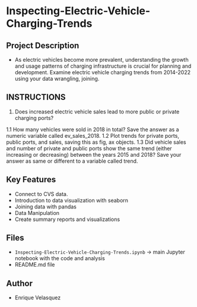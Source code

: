 # Inspecting-Electric-Vehicle-Charging-Trends

## Project Description
- As electric vehicles become more prevalent, understanding the growth and usage patterns of charging infrastructure is crucial for planning and development. Examine electric vehicle charging trends from 2014-2022 using your data wrangling, joining. 

## INSTRUCTIONS

1. Does increased electric vehicle sales lead to more public or private charging ports?

1.1 How many vehicles were sold in 2018 in total? Save the answer as a numeric variable called ev_sales_2018.
1.2 Plot trends for private ports, public ports, and sales, saving this as fig, ax objects.
1.3 Did vehicle sales and number of private and public ports show the same trend (either increasing or decreasing) between the years 2015 and 2018? Save your answer as same or different to a variable called trend.

## Key Features
- Connect to CVS data.
- Introduction to data visualization with seaborn
- Joining data with pandas
- Data Manipulation
- Create summary reports and visualizations

## Files
- `Inspecting-Electric-Vehicle-Charging-Trends.ipynb` → main Jupyter notebook with the code and analysis
- README.md file

## Author
- Enrique Velasquez
